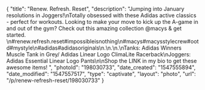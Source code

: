 {
    "title": "Renew. Refresh. Reset",
    "description": "Jumping into January resolutions in Joggers!\nTotally obsessed with these Adidas active classics - perfect for workouts. Looking to make your move to kick up the A-game in and out of the gym? Check out this amazing collection @macys & get started. \n#renew.refresh.reset#impossibleisnothing\n#macys#macysstylecrew#ootd#mystyle\n#adidas#adidasoriginals\n.\n.\n.\nTanks: Adidas Winners Muscle Tank in Grey\/ Adidas Linear Logo ClimaLite Racerback\nJoggers: Adidas Essential Linear Logo Pants\n\nShop the LINK in my bio to get these awesome items! ",
    "photoId": "198030733",
    "date_created": "1547555894",
    "date_modified": "1547557517",
    "type": "captivate",
    "layout": "photo",
    "url": "\/p\/renew-refresh-reset\/198030733"
}